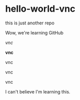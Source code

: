 # hello-world-vnc
this is just another repo

Wow, we're learning GitHub

*vnc*

**vnc**

vnc

vnc

vnc

I can't believe I'm learning this.
